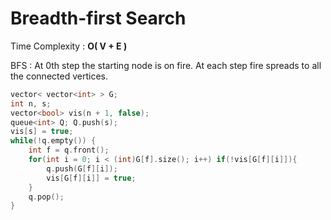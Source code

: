 # Breadth-first Search

Time Complexity : **O( V + E )**

BFS : At 0th step the starting node is on fire. At each step fire spreads to all the connected vertices.
```cpp
vector< vector<int> > G;
int n, s;
vector<bool> vis(n + 1, false);
queue<int> Q; Q.push(s);
vis[s] = true;
while(!q.empty()) {
	int f = q.front();
	for(int i = 0; i < (int)G[f].size(); i++) if(!vis[G[f][i]]){
		q.push(G[f][i]);
		vis[G[f][i]] = true;
	}
	q.pop();
}
```
